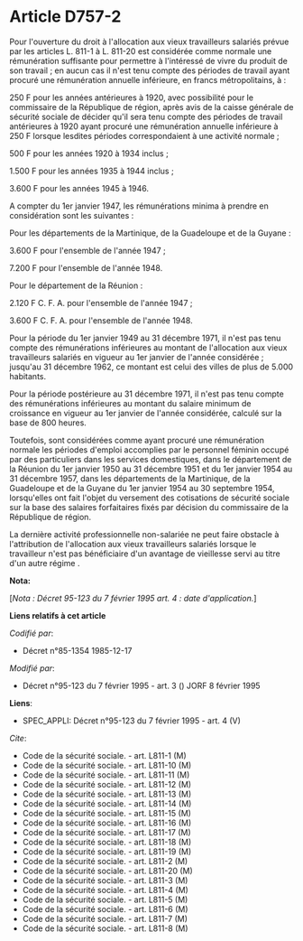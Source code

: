 # Article D757-2

Pour l'ouverture du droit à l'allocation aux vieux travailleurs salariés prévue par les articles L. 811-1 à L. 811-20 est
considérée comme normale une rémunération suffisante pour permettre à l'intéressé de vivre du produit de son travail ; en
aucun cas il n'est tenu compte des périodes de travail ayant procuré une rémunération annuelle inférieure, en francs
métropolitains, à : 

250 F pour les années antérieures à 1920, avec possibilité pour le commissaire de la République de région, après avis de la
caisse générale de sécurité sociale de décider qu'il sera tenu compte des périodes de travail antérieures à 1920 ayant
procuré une rémunération annuelle inférieure à 250 F lorsque lesdites périodes correspondaient à une activité normale ; 

500 F pour les années 1920 à 1934 inclus ; 

1.500 F pour les années 1935 à 1944 inclus ; 

3.600 F pour les années 1945 à 1946. 

A compter du 1er janvier 1947, les rémunérations minima à prendre en considération sont les suivantes : 

Pour les départements de la Martinique, de la Guadeloupe et de la Guyane : 

3.600 F pour l'ensemble de l'année 1947 ; 

7.200 F pour l'ensemble de l'année 1948. 

Pour le département de la Réunion : 

2.120 F C. F. A. pour l'ensemble de l'année 1947 ; 

3.600 F C. F. A. pour l'ensemble de l'année 1948. 

Pour la période du 1er janvier 1949 au 31 décembre 1971, il n'est pas tenu compte des rémunérations inférieures au montant de
l'allocation aux vieux travailleurs salariés en vigueur au 1er janvier de l'année considérée ; jusqu'au 31 décembre 1962, ce
montant est celui des villes de plus de 5.000 habitants. 

Pour la période postérieure au 31 décembre 1971, il n'est pas tenu compte des rémunérations inférieures au montant du salaire
minimum de croissance en vigueur au 1er janvier de l'année considérée, calculé sur la base de 800 heures. 

Toutefois, sont considérées comme ayant procuré une rémunération normale les périodes d'emploi accomplies par le personnel
féminin occupé par des particuliers dans les services domestiques, dans le département de la Réunion du 1er janvier 1950 au
31 décembre 1951 et du 1er janvier 1954 au 31 décembre 1957, dans les départements de la Martinique, de la Guadeloupe et de
la Guyane du 1er janvier 1954 au 30 septembre 1954, lorsqu'elles ont fait l'objet du versement des cotisations de sécurité
sociale sur la base des salaires forfaitaires fixés par décision du commissaire de la République de région. 

La dernière activité professionnelle non-salariée ne peut faire obstacle à l'attribution de l'allocation aux vieux
travailleurs salariés lorsque le travailleur n'est pas bénéficiaire d'un avantage de vieillesse servi au titre d'un autre
régime   .

**Nota:**

[*Nota : Décret 95-123 du 7 février 1995 art. 4 : date d'application.*]

**Liens relatifs à cet article**

_Codifié par_:

  - Décret n°85-1354 1985-12-17

_Modifié par_:

  - Décret n°95-123 du 7 février 1995 - art. 3 () JORF 8 février 1995

**Liens**:

  - SPEC_APPLI: Décret n°95-123 du 7 février 1995 - art. 4 (V)

_Cite_:

  - Code de la sécurité sociale. - art. L811-1 (M)
  - Code de la sécurité sociale. - art. L811-10 (M)
  - Code de la sécurité sociale. - art. L811-11 (M)
  - Code de la sécurité sociale. - art. L811-12 (M)
  - Code de la sécurité sociale. - art. L811-13 (M)
  - Code de la sécurité sociale. - art. L811-14 (M)
  - Code de la sécurité sociale. - art. L811-15 (M)
  - Code de la sécurité sociale. - art. L811-16 (M)
  - Code de la sécurité sociale. - art. L811-17 (M)
  - Code de la sécurité sociale. - art. L811-18 (M)
  - Code de la sécurité sociale. - art. L811-19 (M)
  - Code de la sécurité sociale. - art. L811-2 (M)
  - Code de la sécurité sociale. - art. L811-20 (M)
  - Code de la sécurité sociale. - art. L811-3 (M)
  - Code de la sécurité sociale. - art. L811-4 (M)
  - Code de la sécurité sociale. - art. L811-5 (M)
  - Code de la sécurité sociale. - art. L811-6 (M)
  - Code de la sécurité sociale. - art. L811-7 (M)
  - Code de la sécurité sociale. - art. L811-8 (M)
